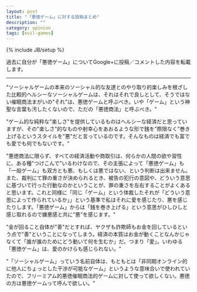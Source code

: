 ```yaml
---
layout: post
title: "「悪徳ゲーム」に対する投稿まとめ"
description: ""
category: opinion
tags: [evil-games]
---
```

{% include JB/setup %}

過去に自分が「悪徳ゲーム」についてGoogle+に投稿／コメントした内容を転載します。

----

"ソーシャルゲームの本来のソーシャル的な友達とのやり取り的楽しみを根ざした比較的ヘルシーなソーシャルゲームは、それはそれで良しとして、そうではない催眠商法まがいの"それ"は、悪徳ゲームと呼ぶべき。いや「ゲーム」という神聖な言葉も汚したくないので、ただの「悪徳商法」と呼ぶべき。"

"ゲーム的な純粋な"楽しさ"を提供しているものはヘルシーな経済だと思っていますが、その"楽しさ"的なものや射幸心をあおるような形で銭を"際限なく"巻き上げるというスタイルを"悪"だと言っているのです。そんなものは経済でも富でも愛でも何でもないです。"

"悪徳商法に限らず、すべての経済活動や商取引は、何らかの人間の欲や習性に、ある種"つけこんで"いるわけなので、その主張によって「悪徳ゲーム」も「一般ゲーム」も双方とも悪、もしくは悪ではない、という判断は出来ません。また、裁判にて罪の重さが決められるとき、被告の犯行の意図や、どういう意思に基づいて行った行動なのかということが、罪の重さを左右することがよくあると思います。これと同様に「同じ「ゲーム」という体裁したそれが「どういう意思によって作られているか」」という基準で私はそれに愛を感じたり、悪を感じたりします。「悪徳ゲーム」からは「銭を巻き上げる」という意思がひしひしと感じ取れるので嫌悪感と共に"悪"を感じます。"

"金が回ること自体が"善"だとすれば、ヤクザも詐欺師もお金を回しているという点で"善"ということになってしまう。経済の本質はお金が動くことなんかじゃなくて「誰が誰のためにどう動いて何を生むか」だ。つまり「愛」。いわゆる「悪徳ゲーム」は、愛のかけらも感じられない。"

"「ソーシャルゲーム」っていう名前自体は、もともとは「非同期オンライン的に他人にちょっとした干渉が可能なゲーム」というような意味合いで使われていたので、フリーミアム的悪徳催眠商法的ゲームに対して使って欲しくない。悪徳の方は悪徳ゲームって呼んで欲しい。"
